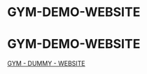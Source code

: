# GYM-DEMO-WEBSITE
# GYM-DEMO-WEBSITE
[GYM - DUMMY - WEBSITE](https://laluprasad-m.github.io/GYM-DEMO-WEBSITE/views/index.html)
